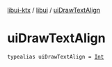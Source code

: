 [libui-ktx](../index.md) / [libui](index.md) / [uiDrawTextAlign](./ui-draw-text-align.md)

# uiDrawTextAlign

`typealias uiDrawTextAlign = `[`Int`](https://kotlinlang.org/api/latest/jvm/stdlib/kotlin/-int/index.html)